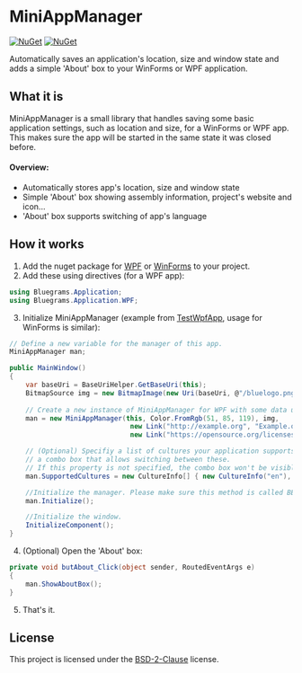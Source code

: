 # MiniAppManager
[![NuGet](https://img.shields.io/nuget/v/MiniAppManager.WPF.svg?label=nuget+for+WPF)](https://www.nuget.org/packages/MiniAppManager.WPF/)
[![NuGet](https://img.shields.io/nuget/v/MiniAppManager.WinForms.svg?label=nuget+for+WinForms)](https://www.nuget.org/packages/MiniAppManager.WinForms/)

Automatically saves an application's location, size and window state and adds a simple 'About' box 
to your WinForms or WPF application.

## What it is
MiniAppManager is a small library that handles saving some basic application settings, such as location
and size, for a WinForms or WPF app. This makes sure the app will be started in the same state it was 
closed before.

#### Overview:
* Automatically stores app's location, size and window state
* Simple 'About' box showing assembly information, project's website and icon...
* 'About' box supports switching of app's language

## How it works
1. Add the nuget package for [WPF](https://www.nuget.org/packages/MiniAppManager.WPF) or [WinForms](https://www.nuget.org/packages/MiniAppManager.WinForms/) to your project.
2. Add these using directives (for a WPF app):
```csharp
using Bluegrams.Application;
using Bluegrams.Application.WPF;
```
3. Initialize MiniAppManager (example from [TestWpfApp](TestWpfApp/MainWindow.xaml.cs), usage for WinForms is similar):
```csharp
// Define a new variable for the manager of this app.
MiniAppManager man;

public MainWindow()
{
    var baseUri = BaseUriHelper.GetBaseUri(this);
    BitmapSource img = new BitmapImage(new Uri(baseUri, @"/bluelogo.png"));
    
    // Create a new instance of MiniAppManager for WPF with some data used in the 'About' box.
    man = new MiniAppManager(this, Color.FromRgb(51, 85, 119), img, 
                              new Link("http://example.org", "Example.org"), 
                              new Link("https://opensource.org/licenses/MIT", "MIT License"));

    // (Optional) Specifiy a list of cultures your application supports to fill 
    // a combo box that allows switching between these.
    // If this property is not specified, the combo box won't be visible on the 'About' box.
    man.SupportedCultures = new CultureInfo[] { new CultureInfo("en"), new CultureInfo("de") };

    //Initialize the manager. Please make sure this method is called BEFORE you initialize your window.
    man.Initialize();

    //Initialize the window.
    InitializeComponent();
}
```
4. (Optional) Open the 'About' box:
```csharp
private void butAbout_Click(object sender, RoutedEventArgs e)
{
    man.ShowAboutBox();
}
```
5. That's it.

## License
This project is licensed under the [BSD-2-Clause](LICENSE) license.
